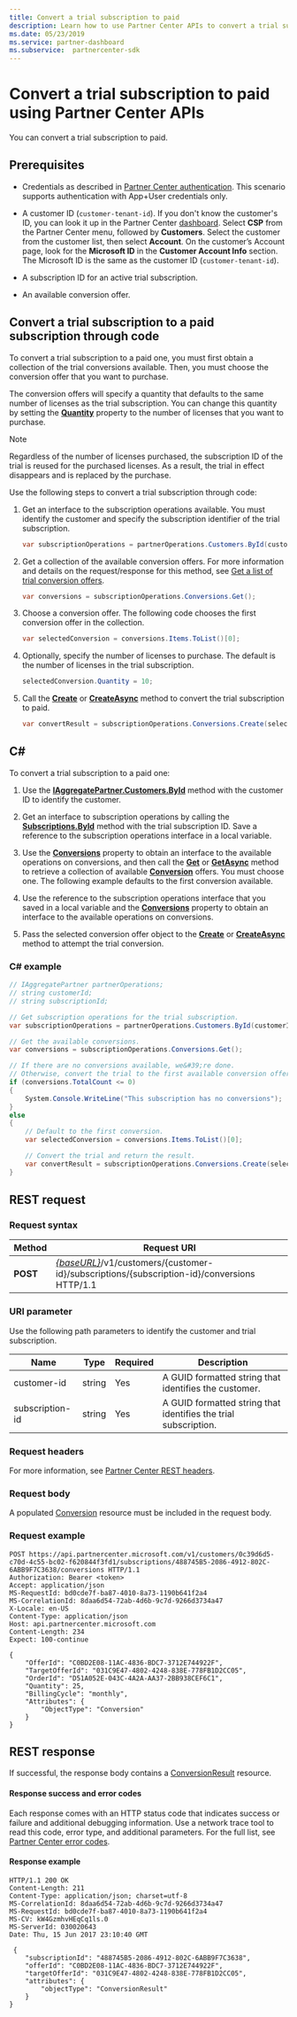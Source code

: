 ```yaml
---
title: Convert a trial subscription to paid
description: Learn how to use Partner Center APIs to convert a trial subscription to a paid one.
ms.date: 05/23/2019
ms.service: partner-dashboard
ms.subservice:  partnercenter-sdk
---
```


# Convert a trial subscription to paid using Partner Center APIs

You can convert a trial subscription to paid.

## Prerequisites

- Credentials as described in [Partner Center authentication](partner-center-authentication.md). This scenario supports authentication with App+User credentials only.

- A customer ID (`customer-tenant-id`). If you don't know the customer's ID, you can look it up in the Partner Center [dashboard](https://partner.microsoft.com/dashboard). Select **CSP** from the Partner Center menu, followed by **Customers**. Select the customer from the customer list, then select **Account**. On the customer’s Account page, look for the **Microsoft ID** in the **Customer Account Info** section. The Microsoft ID is the same as the customer ID  (`customer-tenant-id`).

- A subscription ID for an active trial subscription.

- An available conversion offer.

## Convert a trial subscription to a paid subscription through code

To convert a trial subscription to a paid one, you must first obtain a collection of the trial conversions available. Then, you must choose the conversion offer that you want to purchase.

The conversion offers will specify a quantity that defaults to the same number of licenses as the trial subscription. You can change this quantity by setting the [**Quantity**](/dotnet/api/microsoft.store.partnercenter.models.subscriptions.conversion.quantity) property to the number of licenses that you want to purchase.

> [!NOTE]
> Regardless of the number of licenses purchased, the subscription ID of the trial is reused for the purchased licenses. As a result, the trial in effect disappears and is replaced by the purchase.

Use the following steps to convert a trial subscription through code:

1. Get an interface to the subscription operations available. You must identify the customer and specify the subscription identifier of the trial subscription.

    ``` csharp
    var subscriptionOperations = partnerOperations.Customers.ById(customerId).Subscriptions.ById(subscriptionId);
    ```

2. Get a collection of the available conversion offers. For more information and details on the request/response for this method, see [Get a list of trial conversion offers](get-a-list-of-trial-conversion-offers.md).

    ``` csharp
    var conversions = subscriptionOperations.Conversions.Get();
    ```

3. Choose a conversion offer. The following code chooses the first conversion offer in the collection.

    ``` csharp
    var selectedConversion = conversions.Items.ToList()[0];
    ```

4. Optionally, specify the number of licenses to purchase. The default is the number of licenses in the trial subscription.

    ``` csharp
    selectedConversion.Quantity = 10;
    ```

5. Call the [**Create**](/dotnet/api/microsoft.store.partnercenter.subscriptions.isubscriptionupgradecollection.create) or [**CreateAsync**](/dotnet/api/microsoft.store.partnercenter.subscriptions.isubscriptionupgradecollection.createasync) method to convert the trial subscription to paid.

    ``` csharp
    var convertResult = subscriptionOperations.Conversions.Create(selectedConversion);
    ```

## C\#

To convert a trial subscription to a paid one:

1. Use the [**IAggregatePartner.Customers.ById**](/dotnet/api/microsoft.store.partnercenter.customers.icustomercollection.byid) method with the customer ID to identify the customer.

2. Get an interface to subscription operations by calling the [**Subscriptions.ById**](/dotnet/api/microsoft.store.partnercenter.customerusers.icustomerusercollection.byid) method with the trial subscription ID. Save a reference to the subscription operations interface in a local variable.

3. Use the [**Conversions**](/dotnet/api/microsoft.store.partnercenter.subscriptions.isubscription.conversions) property to obtain an interface to the available operations on conversions, and then call the [**Get**](/dotnet/api/microsoft.store.partnercenter.subscriptions.isubscriptionconversioncollection.get) or [**GetAsync**](/dotnet/api/microsoft.store.partnercenter.subscriptions.isubscriptionconversioncollection.getasync) method to retrieve a collection of available [**Conversion**](/dotnet/api/microsoft.store.partnercenter.models.subscriptions.conversion) offers. You must choose one. The following example defaults to the first conversion available.

4. Use the reference to the subscription operations interface that you saved in a local variable and the [**Conversions**](/dotnet/api/microsoft.store.partnercenter.subscriptions.isubscription.conversions) property to obtain an interface to the available operations on conversions.

5. Pass the selected conversion offer object to the [**Create**](/dotnet/api/microsoft.store.partnercenter.subscriptions.isubscriptionupgradecollection.create) or [**CreateAsync**](/dotnet/api/microsoft.store.partnercenter.subscriptions.isubscriptionupgradecollection.createasync) method to attempt the trial conversion.

### C\# example

``` csharp
// IAggregatePartner partnerOperations;
// string customerId;
// string subscriptionId;

// Get subscription operations for the trial subscription.
var subscriptionOperations = partnerOperations.Customers.ById(customerId).Subscriptions.ById(subscriptionId);

// Get the available conversions.
var conversions = subscriptionOperations.Conversions.Get();

// If there are no conversions available, we&#39;re done.
// Otherwise, convert the trial to the first available conversion offer.
if (conversions.TotalCount <= 0)
{
    System.Console.WriteLine("This subscription has no conversions");
}
else
{
    // Default to the first conversion.
    var selectedConversion = conversions.Items.ToList()[0];

    // Convert the trial and return the result.
    var convertResult = subscriptionOperations.Conversions.Create(selectedConversion);
}
```

## REST request

### Request syntax

| Method   | Request URI                                                                                                                 |
|----------|-----------------------------------------------------------------------------------------------------------------------------|
| **POST** | [*{baseURL}*](partner-center-rest-urls.md)/v1/customers/{customer-id}/subscriptions/{subscription-id}/conversions HTTP/1.1 |

### URI parameter

Use the following path parameters to identify the customer and trial subscription.

| Name            | Type   | Required | Description                                                     |
|-----------------|--------|----------|-----------------------------------------------------------------|
| customer-id     | string | Yes      | A GUID formatted string that identifies the customer.           |
| subscription-id | string | Yes      | A GUID formatted string that identifies the trial subscription. |

### Request headers

For more information, see [Partner Center REST headers](headers.md).

### Request body

A populated [Conversion](conversions-resources.md#conversion) resource must be included in the request body.

### Request example

```http
POST https://api.partnercenter.microsoft.com/v1/customers/0c39d6d5-c70d-4c55-bc02-f620844f3fd1/subscriptions/488745B5-2086-4912-802C-6ABB9F7C3638/conversions HTTP/1.1
Authorization: Bearer <token>
Accept: application/json
MS-RequestId: bd0cde7f-ba87-4010-8a73-1190b641f2a4
MS-CorrelationId: 8daa6d54-72ab-4d6b-9c7d-9266d3734a47
X-Locale: en-US
Content-Type: application/json
Host: api.partnercenter.microsoft.com
Content-Length: 234
Expect: 100-continue

{
    "OfferId": "C0BD2E08-11AC-4836-BDC7-3712E744922F",
    "TargetOfferId": "031C9E47-4802-4248-838E-778FB1D2CC05",
    "OrderId": "D51A052E-043C-4A2A-AA37-2BB938CEF6C1",
    "Quantity": 25,
    "BillingCycle": "monthly",
    "Attributes": {
        "ObjectType": "Conversion"
    }
}
```

## REST response

If successful, the response body contains a [ConversionResult](conversions-resources.md#conversionresult) resource.

#### Response success and error codes

Each response comes with an HTTP status code that indicates success or failure and additional debugging information. Use a network trace tool to read this code, error type, and additional parameters. For the full list, see [Partner Center error codes](error-codes.md).

#### Response example

```http
HTTP/1.1 200 OK
Content-Length: 211
Content-Type: application/json; charset=utf-8
MS-CorrelationId: 8daa6d54-72ab-4d6b-9c7d-9266d3734a47
MS-RequestId: bd0cde7f-ba87-4010-8a73-1190b641f2a4
MS-CV: kW4GzmhvHEqCq1ls.0
MS-ServerId: 030020643
Date: Thu, 15 Jun 2017 23:10:40 GMT

 {
    "subscriptionId": "488745B5-2086-4912-802C-6ABB9F7C3638",
    "offerId": "C0BD2E08-11AC-4836-BDC7-3712E744922F",
    "targetOfferId": "031C9E47-4802-4248-838E-778FB1D2CC05",
    "attributes": {
        "objectType": "ConversionResult"
    }
}
```
